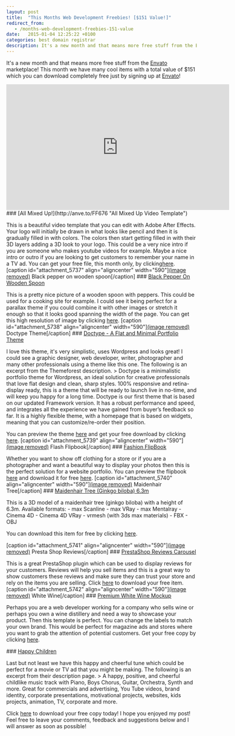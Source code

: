 ```yaml
---
layout: post
title:  "This Months Web Development Freebies! [$151 Value!]"
redirect_from:
   - /months-web-development-freebies-151-value
date:   2015-01-04 12:25:22 +0100
categories: best domain registrar
description: It's a new month and that means more free stuff from the Envato marketpl...
---
```


It's a new month and that means more free stuff from the [Envato](http://anve.to/hEXRF "Envato Marketplace") marketplace! This month we have many cool items with a total value of $151 which you can download completely free just by signing up at [Envato](http://anve.to/hEXRF "Envato Marketplace")!

<center><iframe allowfullscreen="allowfullscreen" frameborder="0" height="332" src="http://videohive.net/item/all-mixed-up/embed/4851792" width="590"></iframe></center>### [All Mixed Up!](http://anve.to/FF676 "All Mixed Up Video Template")

 This is a beautiful video template that you can edit with Adobe After Effects. Your logo will initially be drawn in what looks like pencil and then it is gradually filled in with colors. The colors then start getting filled in with their 3D layers adding a 3D look to your logo. This could be a very nice intro if you are someone who makes youtube videos for example. Maybe a nice intro or outro if you are looking to get customers to remember your name in a TV ad. You can get your free file, this month only, by clicking[here](http://anve.to/FF676 "All Mixed Up Video Template"). \[caption id="attachment\_5737" align="aligncenter" width="590"\][(image removed)](http://anve.to/Xgsrd "Black Pepper On Wooden Spoon") Black pepper on wooden spoon\[/caption\] ### [Black Pepper On Wooden Spoon](http://anve.to/Xgsrd "Black Pepper On Wooden Spoon")

 This is a pretty nice picture of a wooden spoon with peppers. This could be used for a cooking site for example. I could see it being perfect for a parallax theme if you could combine it with other images or stretch it enough so that it looks good spanning the width of the page. You can get this high resolution of image by clicking [here](http://anve.to/Xgsrd "Black Pepper On Wooden Spoon"). \[caption id="attachment\_5738" align="aligncenter" width="590"\][(image removed)](http://anve.to/TMIQe "Doctype - A Flat and Minimal Portfolio Theme") Doctype Theme\[/caption\] ### [Doctype - A Flat and Minimal Portfolio Theme](http://anve.to/TMIQe "Doctype - A Flat and Minimal Portfolio Theme")

 I love this theme, it's very simplistic, uses Wordpress and looks great! I could see a graphic designer, web developer, writer, photographer and many other professionals using a theme like this one. The following is an excerpt from the Themeforest description. > Doctype is a minimalistic portfolio theme for Wordpress, an ideal solution for creative professionals that love flat design and clean, sharp styles. 100% responsive and retina-display ready, this is a theme that will be ready to launch live in no-time, and will keep you happy for a long time. Doctype is our first theme that is based on our updated Framework version. It has a robust performance and speed, and integrates all the experience we have gained from buyer’s feedback so far. It is a highly flexible theme, with a homepage that is based on widgets, meaning that you can customize/re-order their position.

 You can preview the theme [here](http://anve.to/IV098 "Doctype Theme Preview") and get your free download by clicking [here](http://anve.to/TMIQe "Doctype - A Flat and Minimal Portfolio Theme"). \[caption id="attachment\_5739" align="aligncenter" width="590"\][(image removed)](http://anve.to/88ZQQ "Fashion FlipBook") Flash Flipbook\[/caption\] ### [Fashion FlipBook](http://anve.to/88ZQQ "Fashion FlipBook")

 Whether you want to show off clothing for a store or if you are a photographer and want a beautiful way to display your photos then this is the perfect solution for a website portfolio. You can preview the flipbook [here](http://anve.to/e0vJQ "Fashion FlipBook Preview") and download it for free [here](http://anve.to/88ZQQ "Fashion FlipBook"). \[caption id="attachment\_5740" align="aligncenter" width="590"\][(image removed)](http://anve.to/xSb1p "Maidenhair Tree (Ginkgo Biloba)") Maidenhair Tree\[/caption\] ### [Maidenhair Tree (Ginkgo biloba) 6.3m](http://anve.to/xSb1p "Maidenhair Tree (Ginkgo Biloba)")

<div class="item-description"><div class="user-html"> This is a 3D model of a maidenhair tree (ginkgo biloba) with a height of 6.3m. Available formats: - max Scanline
- max VRay
- max Mentalray
- Cinema 4D
- Cinema 4D VRay
- vrmesh (with 3ds max materials)
- FBX
- OBJ
 
 You can download this item for free by clicking [here](http://anve.to/xSb1p "Maidenhair Tree (Ginkgo Biloba)"). </div> </div> \[caption id="attachment\_5741" align="aligncenter" width="590"\][(image removed)](http://anve.to/g7pRx "PrestaShop Reviews Carousel") Presta Shop Reviews\[/caption\] ### [PrestaShop Reviews Carousel](http://anve.to/g7pRx "PrestaShop Reviews Carousel")

 This is a great PrestaShop plugin which can be used to display reviews for your customers. Reviews will help you sell items and this is a great way to show customers these reviews and make sure they can trust your store and rely on the items you are selling. Click [here](http://anve.to/g7pRx "PrestaShop Reviews Carousel") to download your free item. \[caption id="attachment\_5742" align="aligncenter" width="590"\][(image removed)](http://anve.to/BHDA9 "Premium White Wine Mockup") White Wine\[/caption\] ### [Premium White Wine Mockup](http://anve.to/BHDA9 "Premium White Wine Mockup")

 Perhaps you are a web developer working for a company who sells wine or perhaps you own a wine distillery and need a way to showcase your product. Then this template is perfect. You can change the labels to match your own brand. This would be perfect for magazine ads and stores where you want to grab the attention of potential customers. Get your free copy by clicking [here](http://anve.to/BHDA9 "Premium White Wine Mockup"). <div id="player_div"></div>### [Happy Children](http://anve.to/8vYRo "Happy Children")

 Last but not least we have this happy and cheerful tune which could be perfect for a movie or TV ad that you might be making. The following is an excerpt from their description page. > A happy, positive, and cheerful childlike music track with Piano, Boys Chorus, Guitar, Orchestra, Synth and more. Great for commercials and advertising, You Tube videos, brand identity, corporate presentations, motivational projects, websites, kids projects, animation, TV, corporate and more.

 Click [here](http://anve.to/8vYRo "Happy Children") to download your free copy today! I hope you enjoyed my post! Feel free to leave your comments, feedback and suggestions below and I will answer as soon as possible!